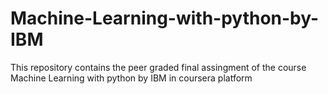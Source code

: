 # Machine-Learning-with-python-by-IBM
This repository contains the peer graded final assingment of the course Machine Learning with python by IBM in coursera platform

